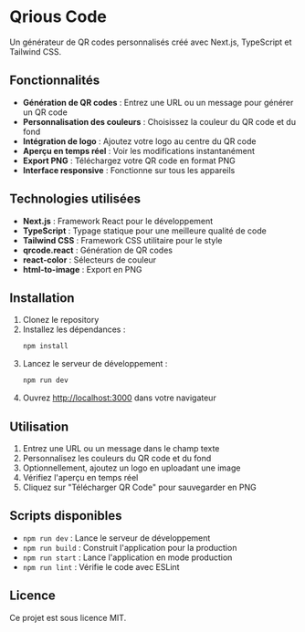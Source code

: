 # Qrious Code

Un générateur de QR codes personnalisés créé avec Next.js, TypeScript et Tailwind CSS.

## Fonctionnalités

- **Génération de QR codes** : Entrez une URL ou un message pour générer un QR code
- **Personnalisation des couleurs** : Choisissez la couleur du QR code et du fond
- **Intégration de logo** : Ajoutez votre logo au centre du QR code
- **Aperçu en temps réel** : Voir les modifications instantanément
- **Export PNG** : Téléchargez votre QR code en format PNG
- **Interface responsive** : Fonctionne sur tous les appareils

## Technologies utilisées

- **Next.js** : Framework React pour le développement
- **TypeScript** : Typage statique pour une meilleure qualité de code
- **Tailwind CSS** : Framework CSS utilitaire pour le style
- **qrcode.react** : Génération de QR codes
- **react-color** : Sélecteurs de couleur
- **html-to-image** : Export en PNG

## Installation

1. Clonez le repository
2. Installez les dépendances :
   ```bash
   npm install
   ```
3. Lancez le serveur de développement :
   ```bash
   npm run dev
   ```
4. Ouvrez [http://localhost:3000](http://localhost:3000) dans votre navigateur

## Utilisation

1. Entrez une URL ou un message dans le champ texte
2. Personnalisez les couleurs du QR code et du fond
3. Optionnellement, ajoutez un logo en uploadant une image
4. Vérifiez l'aperçu en temps réel
5. Cliquez sur "Télécharger QR Code" pour sauvegarder en PNG

## Scripts disponibles

- `npm run dev` : Lance le serveur de développement
- `npm run build` : Construit l'application pour la production
- `npm run start` : Lance l'application en mode production
- `npm run lint` : Vérifie le code avec ESLint

## Licence

Ce projet est sous licence MIT.

